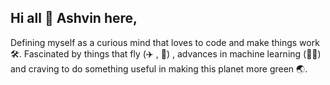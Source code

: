 ## Hi all 👋 **Ashvin** here, 

 Defining myself as a curious mind that loves to code and make things work 🛠. Fascinated by things that fly (✈ , 🚀) , advances in machine learning (🧠🤖) and craving to do something useful in making this planet more green 🌏.
